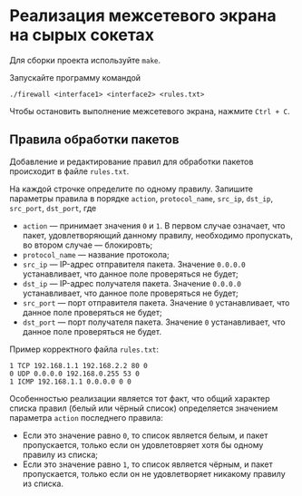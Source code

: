# **Реализация межсетевого экрана на сырых сокетах**

Для сборки проекта используйте ```make```.

Запускайте программу командой
```
./firewall <interface1> <interface2> <rules.txt>
```

Чтобы остановить выполнение межсетевого экрана, нажмите ```Ctrl + C```.
## Правила обработки пакетов

Добавление и редактирование правил для обработки пакетов происходит в файле ```rules.txt```.

На каждой строчке определите по одному правилу. Запишите параметры правила в порядке ```action```, ```protocol_name```, ```src_ip```, ```dst_ip```, ```src_port```, ```dst_port```, где 
* ```action``` &mdash; принимает значения ```0``` и ```1```. В первом случае означает, что пакет, удовлетворяющий данному правилу, необходимо пропускать, во втором случае &mdash; блокировть;
* ```protocol_name``` &mdash; название протокола;
* ```src_ip``` &mdash; IP-адрес отправителя пакета. Значение ```0.0.0.0``` устанавливает, что данное поле проверяться не будет;
* ```dst_ip``` &mdash; IP-адрес получателя пакета. Значение ```0.0.0.0``` устанавливает, что данное поле проверяться не будет;
* ```src_port``` &mdash; порт отправителя пакета. Значение ```0``` устанавливает, что данное поле проверяться не будет;
* ```dst_port``` &mdash; порт получателя пакета. Значение ```0``` устанавливает, что данное поле проверяться не будет.

Пример корректного файла ```rules.txt```:
```
1 TCP 192.168.1.1 192.168.2.2 80 0
0 UDP 0.0.0.0 192.168.0.255 53 0
1 ICMP 192.168.1.1 0.0.0.0 0 0
```

Особенностью реализации является тот факт, что общий характер списка правил (белый или чёрный список) определяется значением параметра ```action``` последнего правила:
* Если это значение равно ```0```, то список является белым, и пакет пропускается, только если он удовлетовряет хотя бы одному правилу из списка;
* Если это значение равно ```1```, то список является чёрным, и пакет пропускается, только если он не удовлетворяет никакому правилу из списка.